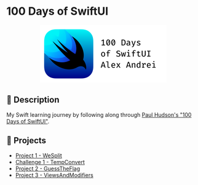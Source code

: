 # 100 Days of SwiftUI

<div align ="center">
<img src="/Assets/100SwiftUI_Banner.png">
</div>

## 📌 Description

My Swift learning journey by following along through [Paul Hudson's "100 Days of SwiftUI"](https://www.hackingwithswift.com/100/swiftui).

## 📒 Projects

* [Project 1 - WeSplit](https://github.com/alexandrei64/100SwiftUI/blob/master/WeSplit)
* [Challenge 1 - TempConvert](https://github.com/alexandrei64/100SwiftUI/blob/master/TempConvert)
* [Project 2 - GuessTheFlag](https://github.com/alexandrei64/100SwiftUI/blob/master/GuessTheFlag)
* [Project 3 - ViewsAndModifiers](https://github.com/alexandrei64/100SwiftUI/blob/master/ViewsAndModifiers)
